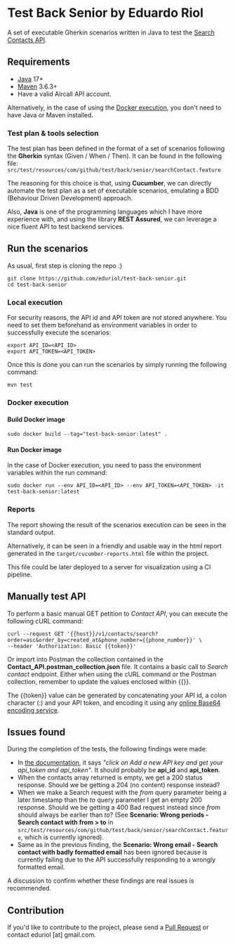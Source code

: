 # Test Back Senior by Eduardo Riol
A set of executable Gherkin scenarios written in Java to test the [Search Contacts API](https://developer.aircall.io/api-references/#search-contacts).
## Requirements
- [Java](https://jdk.java.net/) 17+
- [Maven](https://maven.apache.org/download.cgi) 3.6.3+
- Have a valid Aircall API account. 

Alternatively, in the case of using the [Docker execution](#docker-execution), you don't need to have Java or Maven installed.
### Test plan & tools selection
The test plan has been defined in the format of a set of scenarios following the __Gherkin__ syntax (Given / When / Then). It can be found in the following file:
`src/test/resources/com/github/test/back/senior/searchContact.feature`

The reasoning for this choice is that, using __Cucumber__, we can directly automate the test plan as a set of executable scenarios, emulating a BDD (Behaviour Driven Development) approach.

Also, __Java__ is one of the programming languages which I have more experience with, and using the library __REST Assured__, we can leverage a nice fluent API to test backend services.
## Run the scenarios
As usual, first step is cloning the repo :)
```
git clone https://github.com/eduriol/test-back-senior.git
cd test-back-senior
```
### Local execution
For security reasons, the API id and API token are not stored anywhere. You need to set them beforehand as environment variables in order to successfully execute the scenarios:
```
export API_ID=<API_ID>
export API_TOKEN=<API_TOKEN>
```
Once this is done you can run the scenarios by simply running the following command:
```
mvn test
```
### Docker execution
#### Build Docker image
```
sudo docker build --tag="test-back-senior:latest" .
```
#### Run Docker image
In the case of Docker execution, you need to pass the environment variables within the run command:
```
sudo docker run --env API_ID=<API_ID> --env API_TOKEN=<API_TOKEN> -it test-back-senior:latest
```
### Reports
The report showing the result of the scenarios execution can be seen in the standard output.

Alternatively, it can be seen in a friendly and usable way in the html report generated in the `target/cucumber-reports.html` file within the project.

This file could be later deployed to a server for visualization using a CI pipeline.
## Manually test API
To perform a basic manual GET petition to _Contact API_, you can execute the following cURL command:
```
curl --request GET '{{host}}/v1/contacts/search?order=asc&order_by=created_at&phone_number={{phone_number}}' \
--header 'Authorization: Basic {{token}}'
```
Or import into Postman the collection contained in the __Contact_API.postman_collection.json__ file. It contains a basic call to _Search contact_ endpoint.
Either when using the cURL command or the Postman collection, remember to update the values enclosed within {{}}.

The {{token}} value can be generated by concatenating your API id, a colon character (:) and your API token, and encoding it using any [online Base64 encoding service](https://www.base64encode.org/).

## Issues found
During the completion of the tests, the following findings were made:
- In [the documentation](https://developer.aircall.io/api-references/#basic-auth-aircall-customers), it says _"click on Add a new API key and get your api_token and api_token"_. It should probably be __api_id__ and __api_token__.
- When the contacts array returned is empty, we get a 200 status response. Should we be getting a 204 (no content) response instead?
- When we make a Search request with the _from_ query parameter being a later timestamp than the _to_ query parameter I get an empty 200 response. Should we be getting a 400 Bad request instead since _from_ should always be earlier than _to_? (See __Scenario: Wrong periods - Search contact with from > to__ in `src/test/resources/com/github/test/back/senior/searchContact.feature`, which is currently ignored).
- Same as in the previous finding, the __Scenario: Wrong email - Search contact with badly formatted email__ has been ignored because is currently failing due to the API successfully responding to a wrongly formatted email.

A discussion to confirm whether these findings are real issues is recommended.
## Contribution
If you'd like to contribute to the project, please send a [Pull Request](https://docs.github.com/en/pull-requests/collaborating-with-pull-requests) or contact eduriol [at] gmail.com.
